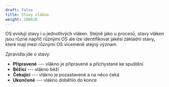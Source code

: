```yaml
---
draft: false
title: Stavy vlákna
weight: 200810
---
```


OS evidují stavy i u jednotlivých vláken. Stejně jako u procesů, stavy vláken jsou různé napříč různými OS ale lze identifikovat jakési základní stavy, které mají mezi různými OS víceméně stejný význam.

Zpravidla jde o stavy:

- **Připravené** --- vlákno je připravené a přichystané ke spuštění
- **Běžící** --- vlákno běží
- **Čekající** --- vlákno je pozastavené a na něco čeká
- **Ukončené** --- vlákno doběhlo do konce


